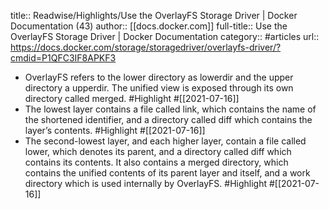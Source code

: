 title:: Readwise/Highlights/Use the OverlayFS Storage Driver | Docker Documentation (43)
author:: [[docs.docker.com]]
full-title:: Use the OverlayFS Storage Driver | Docker Documentation
category:: #articles
url:: https://docs.docker.com/storage/storagedriver/overlayfs-driver/?cmdid=P1QFC3IF8APKF3

- OverlayFS refers to the lower directory as lowerdir and the upper directory a upperdir. The unified view is exposed through its own directory called merged. #Highlight #[[2021-07-16]]
- The lowest layer contains a file called link, which contains the name of the shortened identifier, and a directory called diff which contains the layer’s contents. #Highlight #[[2021-07-16]]
- The second-lowest layer, and each higher layer, contain a file called lower, which denotes its parent, and a directory called diff which contains its contents. It also contains a merged directory, which contains the unified contents of its parent layer and itself, and a work directory which is used internally by OverlayFS. #Highlight #[[2021-07-16]]